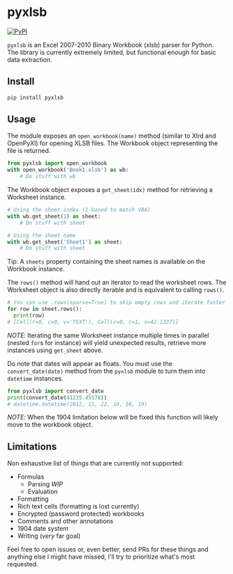 pyxlsb
======

[![PyPI](https://img.shields.io/pypi/v/pyxlsb.svg)](https://pypi.python.org/pypi/pyxlsb)

`pyxlsb` is an Excel 2007-2010 Binary Workbook (xlsb) parser for Python.
The library is currently extremely limited, but functional enough for basic
data extraction.

Install
-------

```bash
pip install pyxlsb
```

Usage
-----

The module exposes an `open_workbook(name)` method (similar to Xlrd and
OpenPyXl) for opening XLSB files. The Workbook object representing the file is
returned.

```python
from pyxlsb import open_workbook
with open_workbook('Book1.xlsb') as wb:
    # Do stuff with wb
```

The Workbook object exposes a `get_sheet(idx)` method for retrieving a
Worksheet instance.

```python
# Using the sheet index (1-based to match VBA)
with wb.get_sheet(1) as sheet:
    # Do stuff with sheet

# Using the sheet name
with wb.get_sheet('Sheet1') as sheet:
    # Do stuff with sheet
```

Tip: A `sheets` property containing the sheet names is available on the
Workbook instance.

The `rows()` method will hand out an iterator to read the worksheet rows. The
Worksheet object is also directly iterable and is equivalent to calling
`rows()`.

```python
# You can use .rows(sparse=True) to skip empty rows and iterate faster
for row in sheet.rows():
  print(row)
# [Cell(r=0, c=0, v='TEXT'), Cell(r=0, c=1, v=42.1337)]
```

*NOTE*: Iterating the same Worksheet instance multiple times in parallel (nested
`for`s for instance) will yield unexpected results, retrieve more instances
using `get_sheet` above.

Do note that dates will appear as floats. You must use the `convert_date(date)`
method from the `pyxlsb` module to turn them into `datetime` instances.

```python
from pyxlsb import convert_date
print(convert_date(41235.45578))
# datetime.datetime(2012, 11, 22, 10, 56, 19)
```

*NOTE*: When the 1904 limitation below will be fixed this function will likely
move to the workbook object.

Limitations
-----------

Non exhaustive list of things that are currently not supported:

  - Formulas
    - Parsing *WIP*
    - Evaluation
  - Formatting
  - Rich text cells (formatting is lost currently)
  - Encrypted (password protected) workbooks
  - Comments and other annotations
  - 1904 date system
  - Writing (*very* far goal)

Feel free to open issues or, even better, send PRs for these things and anything
else I might have missed, I'll try to prioritize what's most requested.
